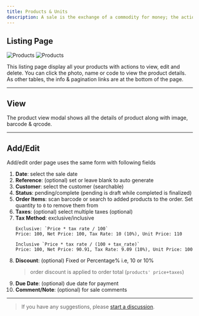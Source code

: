 ```yaml
---
title: Products & Units
description: A sale is the exchange of a commodity for money; the action of selling something, while a purchase is the action of buying something.
---
```


## Listing Page

![Products](/images/light/products.png 'Products')
![Products](/images/dark/products.png 'Products')

This listing page display all your products with actions to view, edit and delete. You can click the photo, name or code to view the product details. As other tables, the info & pagination links are at the bottom of the page.

---

## View

The product view modal shows all the details of product along with image, barcode & qrcode.

---

## Add/Edit

Add/edit order page uses the same form with following fields

1. **Date**: select the sale date
2. **Reference**: (optional) set or leave blank to auto generate
3. **Customer**: select the customer (searchable)
4. **Status**: pending/complete (pending is draft while completed is finalized)
5. **Order Items**: scan barcode or search to added products to the order. Set quantity to `0` to remove them from
6. **Taxes**: (optional) select multiple taxes (optional)
7. **Tax Method**: exclusive/inclusive
   ```
   Exclusive: `Price * tax rate / 100`
   Price: 100, Net Price: 100, Tax Rate: 10 (10%), Unit Price: 110
   ```
   ```
   Inclusive `Price * tax rate / (100 + tax_rate)`
   Price: 100, Net Price: 90.91, Tax Rate: 9.09 (10%), Unit Price: 100
   ```
8. **Discount**: (optional) Fixed or Percentage% i.e, 10 or 10%
   > order discount is applied to order total (`products' price+taxes`)
9. **Due Date**: (optional) due date for payment
10. **Comment/Note**: (optional) for sale comments

---

> If you have any suggestions, please [start a discussion](https://github.com/SmartPOS-co/docs/discussions/new?category=ideas).
